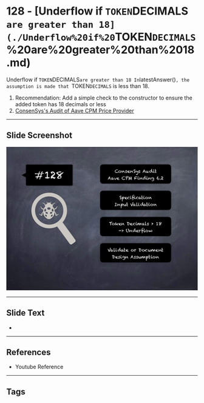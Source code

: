 
# 128 - [Underflow if `TOKEN`DECIMALS` are greater than 18](./Underflow%20if%20`TOKEN`DECIMALS`%20are%20greater%20than%2018.md)

Underflow if `TOKEN`DECIMALS` are greater than 18 In `latestAnswer()`, the assumption is made that `TOKEN`DECIMALS` is less than 18.


1. Recommendation: Add a simple check to the constructor to ensure the added token has 18 decimals or less
2. [ConsenSys's Audit of Aave CPM Price Provider](https://consensys.net/diligence/audits/2020/05/aave-cpm-price-provider/#underflow-if-token-decimals-are-greater-than-18)


___
## Slide Screenshot
![128.png](../../images/8.%20Audit%20Findings%20201/128.png)
___
## Slide Text
- 
___
## References
- Youtube Reference
___
## Tags
